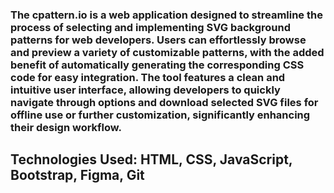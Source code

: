### The cpattern.io is a web application designed to streamline the process of selecting and implementing SVG background patterns for web developers. Users can effortlessly browse and preview a variety of customizable patterns, with the added benefit of automatically generating the corresponding CSS code for easy integration. The tool features a clean and intuitive user interface, allowing developers to quickly navigate through options and download selected SVG files for offline use or further customization, significantly enhancing their design workflow.
## Technologies Used: HTML, CSS, JavaScript, Bootstrap, Figma, Git

